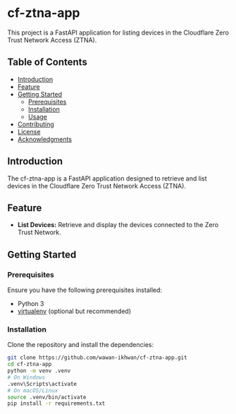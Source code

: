 # cf-ztna-app

This project is a FastAPI application for listing devices in the Cloudflare Zero Trust Network Access (ZTNA).

## Table of Contents

- [Introduction](#introduction)
- [Feature](#feature)
- [Getting Started](#getting-started)
  - [Prerequisites](#prerequisites)
  - [Installation](#installation)
  - [Usage](#usage)
- [Contributing](#contributing)
- [License](#license)
- [Acknowledgments](#acknowledgments)

## Introduction

The cf-ztna-app is a FastAPI application designed to retrieve and list devices in the Cloudflare Zero Trust Network Access (ZTNA).

## Feature

- **List Devices:** Retrieve and display the devices connected to the Zero Trust Network.

## Getting Started

### Prerequisites

Ensure you have the following prerequisites installed:

- Python 3
- [virtualenv](https://virtualenv.pypa.io/) (optional but recommended)

### Installation

Clone the repository and install the dependencies:

```bash
git clone https://github.com/wawan-ikhwan/cf-ztna-app.git
cd cf-ztna-app
python -m venv .venv
# On Windows
.venv\Scripts\activate
# On macOS/Linux
source .venv/bin/activate
pip install -r requirements.txt
```
